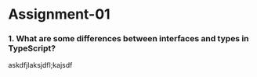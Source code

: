 # Assignment-01
### 1. What are some differences between interfaces and types in TypeScript?
askdfjlaksjdfl;kajsdf
